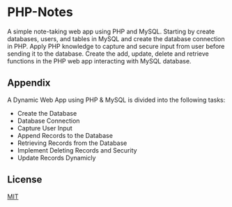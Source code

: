 # PHP-Notes

A simple note-taking web app using PHP and MySQL. Starting by create databases, users, and tables in MySQL and create the database connection in PHP.
Apply PHP knowledge to capture and secure input from user before sending it to the database.
Create the add, update, delete and retrieve functions in the PHP web app interacting with MySQL database.

## Appendix

A Dynamic Web App using PHP & MySQL is divided into the following tasks:

- Create the Database
- Database Connection
-  Capture User Input
- Append Records to the Database
- Retrieving Records from the Database
- Implement Deleting Records and Security
- Update Records Dynamicly

## License

[MIT](https://choosealicense.com/licenses/mit/)

